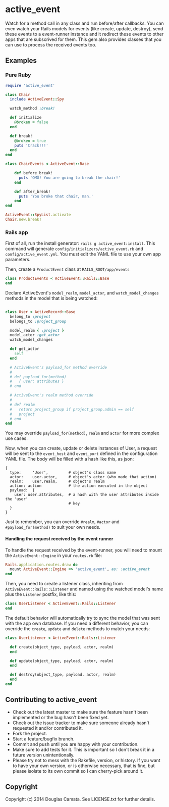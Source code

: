 # active_event

Watch for a method call in any class and run before/after callbacks.
You can even watch your Rails models for events (like create, update,
destroy), send these events to a event-runner instance and it redirect these
events to other apps that are subscrived for them. This gem also provides
classes that you can use to process the received events too.

## Examples

### Pure Ruby

```ruby
require 'active_event'

class Chair
  include ActiveEvent::Spy

  watch_method :break!

  def initialize
    @broken = false
  end

  def break!
    @broken = true
    puts 'Crack!!!'
  end
end

class ChairEvents < ActiveEvent::Base

    def before_break!
      puts 'OMG! You are going to break the chair!'
    end

    def after_break!
      puts 'You broke that chair, man.'
    end
end

ActiveEvent::SpyList.activate
Chair.new.break!
```

### Rails app

First of all, run the install generator: `rails g active_event:install`.
This command will generate `config/initializers/active_event.rb` and
`config/active_event.yml`. You must edit the YAML file to use your own app
parameters.

Then, create a `ProductEvent` class at  `RAILS_ROOT/app/events`

```ruby
class ProductEvents < ActiveEvent::Rails::Base
end
```

Declare ActiveEvent's `model_realm`, `model_actor`, and `watch_model_changes`
methods in the model that is being watched:

```ruby

class User < ActiveRecord::Base
  belong_to :project
  belongs_to :project_group

  model_realm { :project }
  model_actor :get_actor
  watch_model_changes

  def get_actor
    self
  end

  # ActiveEvent's payload_for method override
  #
  # def payload_for(method)
  #   { user: attributes }
  # end

  # ActiveEvent's realm method override
  #
  # def realm
  #   return project_group if project_group.admin == self
  #   project
  # end
end
```

You may override `payload_for(method)`, `realm` and `actor` for more complex
use cases.

Now, when you can create, update or delete instances of User, a request will be
sent to the `event_host` and `event_port` defined in the configuration YAML file.
The body will be filled with a hash like this, as json:

```
{
  type:     'User',         # object's class name
  actor:    user.actor,     # object's actor (who made that action)
  realm:    user.realm,     # object's realm
  action: action            # the action executed in the object
  payload:  {
    user: user.attributes,  # a hash with the user attributes inside the 'user'
                            # key
  }
}
```

Just to remember, you can override `#realm`, `#actor` and `#payload_for(method)`
to suit your own needs.

#### Handling the request received by the event runner

To handle the request received by the event-runner, you will need to mount
the `ActiveEvent::Engine` in your `routes.rb` file:

```ruby
Rails.application.routes.draw do
  mount ActiveEvent::Engine => 'active_event', as: :active_event
end
```

Then, you need to create a listener class, inheriting from
`ActiveEvent::Rails::Listener` and named using the watched model's name
plus the `Listener` postfix, like this:

```ruby
class UserListener < ActiveEvent::Rails::Listener
end
```

The default behavior will automatically try to sync the model that was sent
with the app own database. If you need a different behavior, you can override
the `create`, `update` and `delete` methods to match your needs:

```ruby
class UserListener < ActiveEvent::Rails::Listener

  def create(object_type, payload, actor, realm)
  end

  def update(object_type, payload, actor, realm)
  end

  def destroy(object_type, payload, actor, realm)
  end
end
```

## Contributing to active_event

* Check out the latest master to make sure the feature hasn't been implemented
  or the bug hasn't been fixed yet.
* Check out the issue tracker to make sure someone already hasn't requested it
  and/or contributed it.
* Fork the project.
* Start a feature/bugfix branch.
* Commit and push until you are happy with your contribution.
* Make sure to add tests for it. This is important so I don't break it in a
  future version unintentionally.
* Please try not to mess with the Rakefile, version, or history. If you want to
  have your own version, or is otherwise necessary, that is fine, but please
  isolate to its own commit so I can cherry-pick around it.

## Copyright

Copyright (c) 2014 Douglas Camata. See LICENSE.txt for
further details.

